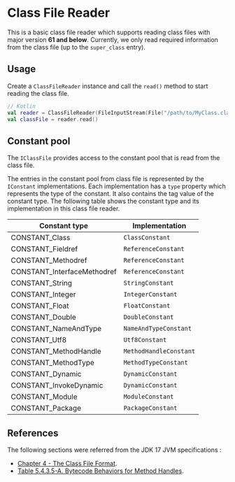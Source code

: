 # Class File Reader

This is a basic class file reader which supports reading class files with major version **61 and below**. Currently, we only read required information from the class file (up to the `super_class` entry).

## Usage

Create a `ClassFileReader` instance and call the `read()` method to start reading the class file.

```kotlin
// Kotlin
val reader = ClassFileReader(FileInputStream(File("/path/to/MyClass.class"))) 
val classFile = reader.read()
```

## Constant pool

The `IClassFile` provides access to the constant pool that is read from the class file.

The entries in the constant pool from class file is represented by the `IConstant` implementations. Each implementation has a `type` property which represents the type of the constant. It also contains the tag value of the constant type. The following table shows the constant type and its implementation in this class file reader.

| Constant type               | Implementation         |
| --------------------------- | ---------------------- |
| CONSTANT_Class              | `ClassConstant`        |
| CONSTANT_Fieldref           | `ReferenceConstant`    |
| CONSTANT_Methodref          | `ReferenceConstant`    |
| CONSTANT_InterfaceMethodref | `ReferenceConstant`    |
| CONSTANT_String             | `StringConstant`       |
| CONSTANT_Integer            | `IntegerConstant`      |
| CONSTANT_Float              | `FloatConstant`        |
| CONSTANT_Double             | `DoubleConstant`       |
| CONSTANT_NameAndType        | `NameAndTypeConstant`  |
| CONSTANT_Utf8               | `Utf8Constant`         |
| CONSTANT_MethodHandle       | `MethodHandleConstant` |
| CONSTANT_MethodType         | `MethodTypeConstant`   |
| CONSTANT_Dynamic            | `DynamicConstant`      |
| CONSTANT_InvokeDynamic      | `DynamicConstant`      |
| CONSTANT_Module             | `ModuleConstant`       |
| CONSTANT_Package            | `PackageConstant`      |


## References

The following sections were referred from the JDK 17 JVM specifications :

- [Chapter 4 - The Class File Format](https://docs.oracle.com/javase/specs/jvms/se17/html/jvms-4.html).
- [Table 5.4.3.5-A. Bytecode Behaviors for Method Handles](https://docs.oracle.com/javase/specs/jvms/se17/html/jvms-5.html#jvms-5.4.3.5).